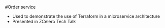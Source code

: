 #Order service

- Used to demonstrate the use of Terraform in a microservice architecture
- Presented in ZCelero Tech Talk